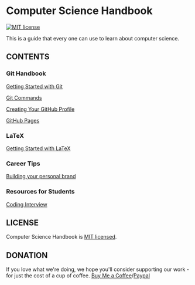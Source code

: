 # Computer Science Handbook
[![MIT license](https://img.shields.io/badge/license-MIT-blue.svg)](https://github.com/hoduchieu01/Computer-Science-Handbook/blob/master/LICENSEhttps://github.com/facebook/hermes/blob/master/LICENSE)

This is a guide that every one can use to learn about computer science.

## CONTENTS
### Git Handbook
[Getting Started with Git](./GitHandbook/GettingStartedwithGit.md)

[Git Commands](./GitHandbook/GitCommands.md)

[Creating Your GitHub Profile](./GitHandbook/CreateYourGitHubProfile.md)

[GitHub Pages](./GitHandbook/GitHubPages.md)

### LaTeX
[Getting Started with LaTeX](./LaTeX/GettingStartedwithLaTeX.md)

### Career Tips
[Building your personal brand](./CareerTips/BuildingYourPersonalBrand.md)

### Resources for Students

[Coding Interview](./ResourcesForStudents/CodingInterview.md)

## LICENSE

Computer Science Handbook is [MIT licensed](./LICENSE).

## DONATION
If you love what we're doing, we hope you'll consider supporting our work - for just the cost of a cup of coffee. [Buy Me a Coffee](https://www.buymeacoffee.com/hoduchieu01)/[Paypal](http://paypal.me/hoduchieu01)
